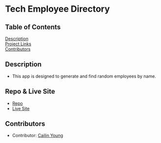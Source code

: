 # Tech Employee Directory

## Table of Contents
[Description](#description)  
[Project Links](#Repo)  
[Contributors](#Contributors)  

## Description
* This app is designed to generate and find random employees by name. 

## Repo & Live Site
* [Repo](https://github.com/cailinyoung/cyoung-directory)
* [Live Site](https://cailinyoung.github.io/cyoung-directory/)

## Contributors
* Contributor: [Cailin Young](https://github.com/cailinyoung)

